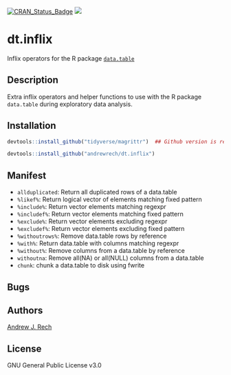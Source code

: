 [![CRAN_Status_Badge](http://www.r-pkg.org/badges/version/dt.inflix)](http://cran.r-project.org/package=dt.inflix) ![](https://img.shields.io/badge/build-passing-brightgreen.svg)

# dt.inflix

Inflix operators for the R package [`data.table`](https://github.com/Rdatatable/data.table)

## Description

Extra inflix operators and helper functions to use with the R package `data.table` during exploratory data analysis.

## Installation

```r
devtools::install_github("tidyverse/magrittr")  ## Github version is required

devtools::install_github("andrewrech/dt.inflix")
```

## Manifest

* `allduplicated`: Return all duplicated rows of a data.table
* `%likef%`: Return logical vector of elements matching fixed pattern
* `%include%`: Return vector elements matching regexpr
* `%includef%`: Return vector elements matching fixed pattern
* `%exclude%`: Return vector elements excluding regexpr
* `%excludef%`: Return vector elements excluding fixed pattern
* `%withoutrows%`: Remove data.table rows by reference
* `%with%`: Return data.table with columns matching regexpr
* `%without%`: Remove columns from a data.table by reference
* `withoutna`: Remove all(NA) or all(NULL) columns from a data.table
* `chunk`: chunk a data.table to disk using fwrite

## Bugs

## Authors

[Andrew J. Rech](http://info.rech.io)

## License

GNU General Public License v3.0